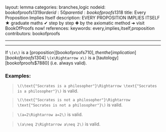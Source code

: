 layout: lemma
categories: branches,logic
nodeid: bookofproofs$1319
orderid: 50
parentid: bookofproofs$1318
title: Every Proposition Implies Itself
description: EVERY PROPOSITION IMPLIES ITSELF &#9733; graduate maths &#10004; step by step &#10010; by the axiomatic method &#10140; visit BookOfProofs now!
references: 
keywords: every,implies,itself,proposition
contributors: bookofproofs

---


---

If `\(x\)` is a [proposition][bookofproofs$710], then the [implication][bookofproofs$1304] `\(x\Rightarrow x\)` is a [tautology][bookofproofs$7880] (i.e. always valid). 

### Examples:

> `\(\text{"Socrates is a philosopher"}\Rightarrow \text{"Socrates is a philosopher"}\)` is valid.

> `\(\text{"Socrates is not a philosopher"}\Rightarrow \text{"Socrates is not a philosopher"}\)` is valid.

> `\(a=2\Rightarrow a=2\)` is valid.

> `\(a\neq 2\Rightarrow a\neq 2\)` is valid.
